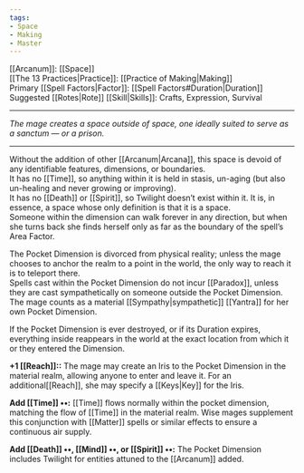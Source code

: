 ```yaml
---
tags:
- Space
- Making
- Master
---
```


[[Arcanum]]: [[Space]]\
[[The 13 Practices|Practice]]: [[Practice of Making|Making]]\
Primary [[Spell Factors|Factor]]: [[Spell Factors#Duration|Duration]]\
Suggested [[Rotes|Rote]] [[Skill|Skills]]: Crafts, Expression, Survival

---

_The mage creates a space outside of space, one ideally suited to serve as a sanctum — or a prison._

---

Without the addition of other [[Arcanum|Arcana]], this space is devoid of any identifiable features, dimensions, or boundaries.\
It has no [[Time]], so anything within it is held in stasis, un-aging (but also un-healing and never growing or improving).\
It has no [[Death]] or [[Spirit]], so Twilight doesn’t exist within it. It is, in essence, a space whose only definition is that it is a space.\
Someone within the dimension can walk forever in any direction, but when she turns back she finds herself only as far as the boundary of the spell’s Area Factor.

The Pocket Dimension is divorced from physical reality; unless the mage chooses to anchor the realm to a point in the world, the only way to reach it is to teleport there.\
Spells cast within the Pocket Dimension do not incur [[Paradox]], unless they are cast sympathetically on someone outside the Pocket Dimension.\
The mage counts as a material [[Sympathy|sympathetic]] [[Yantra]] for her own Pocket Dimension.

If the Pocket Dimension is ever destroyed, or if its Duration expires, everything inside reappears in the world at the exact location from which it or they entered the Dimension.

**+1 [[Reach]]::** The mage may create an Iris to the Pocket Dimension in the material realm, allowing anyone to enter and leave it. For an additional[[Reach]], she may specify a [[Keys|Key]] for the Iris.

**Add [[Time]] ••:** [[Time]] flows normally within the pocket dimension, matching the flow of [[Time]] in the material realm. Wise mages supplement this conjunction with [[Matter]] spells or similar effects to ensure a continuous air supply.

**Add [[Death]] ••, [[Mind]] ••, or [[Spirit]] ••:** The Pocket Dimension includes Twilight for entities attuned to the [[Arcanum]] added.